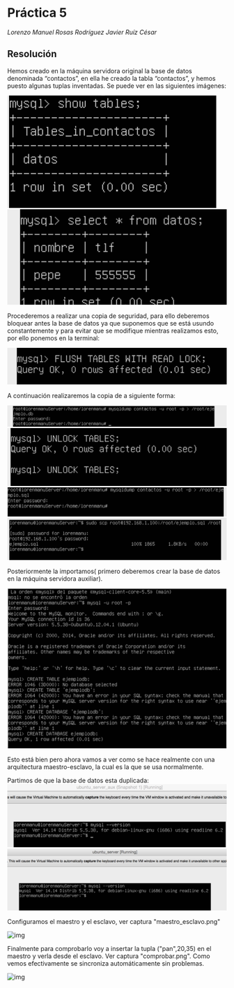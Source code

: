 # Práctica 5
*Lorenzo Manuel Rosas Rodríguez*
*Javier Ruíz César*

## Resolución
Hemos creado en la máquina servidora original la base de datos denominada “contactos”, en ella he creado la tabla “contactos”, y hemos puesto algunas tuplas inventadas. Se puede ver 
en las siguientes imágenes:

![img](https://github.com/lorenmanu/swap1415/blob/master/practica5/imagen1.png)
![img](https://github.com/lorenmanu/swap1415/blob/master/practica5/imagen2.png)

Procederemos a realizar una copia de seguridad, para ello deberemos bloquear antes la base de datos ya que suponemos que se está usundo constantemente y para evitar que se modifique mientras realizamos esto, por ello ponemos en la terminal:

![img](https://github.com/lorenmanu/swap1415/blob/master/practica5/imagen3.png)

A continuación realizaremos la copia de a siguiente forma:

![img](https://github.com/lorenmanu/swap1415/blob/master/practica5/imagen4.png)
![img](https://github.com/lorenmanu/swap1415/blob/master/practica5/imagen5.png)
![img](https://github.com/lorenmanu/swap1415/blob/master/practica5/imagen6.png)
![img](https://github.com/lorenmanu/swap1415/blob/master/practica5/imagen7.png)


Posteriormente la importamos( primero deberemos crear la base de datos en la máquina servidora auxiliar).

![img](https://github.com/lorenmanu/swap1415/blob/master/practica5/imagen9.png)

Esto está bien pero ahora vamos a ver como se hace realmente con una arquitectura maestro-esclavo, la cual es la que se usa normalmente.

Partimos de que la base de datos esta duplicada:
![img](https://github.com/lorenmanu/swap1415/blob/master/practica5/imagen10.png)
![img](https://github.com/lorenmanu/swap1415/blob/master/practica5/imagen11.png)


Configuramos el maestro y el esclavo, ver captura "maestro_esclavo.png"

![img](https://github.com/jesusgn90/SWAP2015/blob/master/Practicas/Practica5/maestro_esclavo.png)

Finalmente para comprobarlo voy a insertar la tupla ("pan",20,35) en el maestro y verla desde el esclavo. Ver captura "comprobar.png". Como vemos efectivamente se sincroniza automáticamente sin problemas.

![img](https://github.com/jesusgn90/SWAP2015/blob/master/Practicas/Practica5/comprobar.png)
